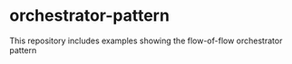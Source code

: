 # orchestrator-pattern
This repository includes examples showing the flow-of-flow orchestrator pattern

